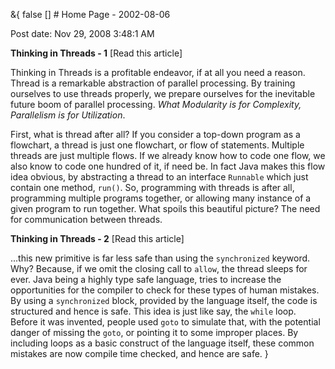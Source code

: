 &{<nil> false <nil> <nil> [] <nil> <nil> <nil> <nil> # Home Page - 2002-08-06

Post date: Nov 29, 2008 3:48:1 AM

**Thinking in Threads - 1** [Read this article]

Thinking in Threads is a profitable endeavor, if at all you need a reason. Thread is a remarkable abstraction of parallel processing. By training ourselves to use threads properly, we prepare ourselves for the inevitable future boom of parallel processing. *What Modularity is for Complexity, Parallelism is for Utilization*.

First, what is thread after all? If you consider a top-down program as a flowchart, a thread is just one flowchart, or flow of statements. Multiple threads are just multiple flows. If we already know how to code one flow, we also know to code one hundred of it, if need be. In fact Java makes this flow idea obvious, by abstracting a thread to an interface `Runnable` which just contain one method, `run()`. So, programming with threads is after all, programming multiple programs together, or allowing many instance of a given program to run together. What spoils this beautiful picture? The need for communication between threads.

**Thinking in Threads - 2** [Read this article]

...this new primitive is far less safe than using the `synchronized` keyword. Why? Because, if we omit the closing call to `allow`, the thread sleeps for ever. Java being a highly type safe language, tries to increase the opportunities for the compiler to check for these types of human mistakes. By using a `synchronized` block, provided by the language itself, the code is structured and hence is safe. This idea is just like say, the `while` loop. Before it was invented, people used `goto` to simulate that, with the potential danger of missing the `goto`, or pointing it to some improper places. By including loops as a basic construct of the language itself, these common mistakes are now compile time checked, and hence are safe.
}